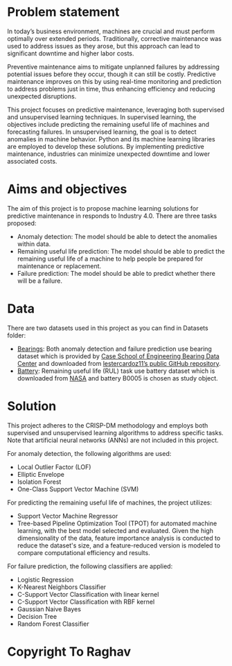 
# Problem statement
In today’s business environment, machines are crucial and must perform optimally over extended periods. Traditionally, corrective maintenance was used to address issues as they arose, but this approach can lead to significant downtime and higher labor costs.

Preventive maintenance aims to mitigate unplanned failures by addressing potential issues before they occur, though it can still be costly. Predictive maintenance improves on this by using real-time monitoring and prediction to address problems just in time, thus enhancing efficiency and reducing unexpected disruptions.

This project focuses on predictive maintenance, leveraging both supervised and unsupervised learning techniques. In supervised learning, the objectives include predicting the remaining useful life of machines and forecasting failures. In unsupervised learning, the goal is to detect anomalies in machine behavior. Python and its machine learning libraries are employed to develop these solutions. By implementing predictive maintenance, industries can minimize unexpected downtime and lower associated costs.

# Aims and objectives
The aim of this project is to propose machine learning solutions for predictive maintenance in responds to Industry 4.0. There are three tasks proposed:
* Anomaly detection: The model should be able to detect the anomalies within data.
* Remaining useful life prediction: The model should be able to predict the remaining useful life of a machine to help people be prepared for maintenance or replacement.
* Failure prediction: The model should be able to predict whether there will be a failure.

# Data 
There are two datasets used in this project as you can find in Datasets folder:
* [Bearings](https://github.com/Yi-Chen-Lin2019/Predictive-maintenance-with-machine-learning/tree/master/Datasets/bearings): Both anomaly detection and failure prediction use bearing dataset which is provided by [Case School of Engineering Bearing Data Center](https://engineering.case.edu/bearingdatacenter/download-data-file) and downloaded from [lestercardoz11’s public GitHub repository](https://github.com/lestercardoz11/fault-detection-for-predictive-maintenance-in-industry-4.0.git).
* [Battery](https://github.com/Yi-Chen-Lin2019/Predictive-maintenance-with-machine-learning/tree/master/Datasets/battery): Remaining useful life (RUL) task use battery dataset which is downloaded from [NASA](https://ti.arc.nasa.gov/tech/dash/groups/pcoe/prognostic-data-repository/#battery) and battery B0005 is chosen as study object.

# Solution 
This project adheres to the CRISP-DM methodology and employs both supervised and unsupervised learning algorithms to address specific tasks. Note that artificial neural networks (ANNs) are not included in this project.

For anomaly detection, the following algorithms are used:
- Local Outlier Factor (LOF)
- Elliptic Envelope
- Isolation Forest
- One-Class Support Vector Machine (SVM)

For predicting the remaining useful life of machines, the project utilizes:
- Support Vector Machine Regressor
- Tree-based Pipeline Optimization Tool (TPOT) for automated machine learning, with the best model selected and evaluated. Given the high dimensionality of the data, feature importance analysis is conducted to reduce the dataset's size, and a feature-reduced version is modeled to compare computational efficiency and results.

For failure prediction, the following classifiers are applied:
- Logistic Regression
- K-Nearest Neighbors Classifier
- C-Support Vector Classification with linear kernel
- C-Support Vector Classification with RBF kernel
- Gaussian Naive Bayes
- Decision Tree
- Random Forest Classifier

# Copyright To Raghav